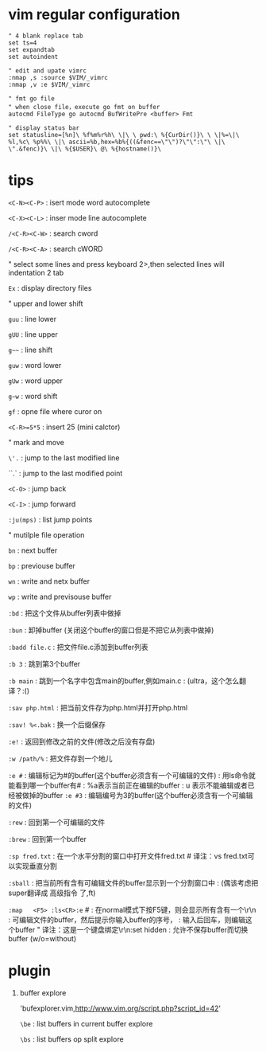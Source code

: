 # vim regular configuration

```vim
" 4 blank replace tab
set ts=4
set expandtab
set autoindent

" edit and upate vimrc
:nmap ,s :source $VIM/_vimrc
:nmap ,v :e $VIM/_vimrc

" fmt go file
" when close file，execute go fmt on buffer
autocmd FileType go autocmd BufWritePre <buffer> Fmt

" display status bar
set statusline=[%n]\ %f%m%r%h\ \|\ \ pwd:\ %{CurDir()}\ \ \|%=\|\ %l,%c\ %p%%\ \|\ ascii=%b,hex=%b%{((&fenc==\"\")?\"\":\"\ \|\ \".&fenc)}\ \|\ %{$USER}\ @\ %{hostname()}\
```


# tips

`<C-N><C-P>`          : isert mode word autocomplete

`<C-X><C-L>`          : inser mode line autocomplete

`/<C-R><C-W>`         : search cword

`/<C-R><C-A>`         : search cWORD

" select some lines and press keyboard 2>,then selected lines will indentation 2 tab

`Ex`                  : display directory files

" upper and lower shift

`guu`                             : line lower

`gUU`                             : line upper

`g~~`                             : line shift

`guw`                             : word lower

`gUw`                             : word upper

`g~w`                             : word shift

`gf`                              : opne file where curor on

`<C-R>=5*5`                       : insert 25 (mini calctor)


" mark and move

`\'.`              : jump to the last modified line

``.`               : jump to the last modified point

`<C-O>`            : jump back

`<C-I>`            : jump forward

`:ju(mps)`         : list jump points

" mutilple file operation

`bn`               : next buffer

`bp`               : previouse buffer

`wn`               : write and netx buffer

`wp`               : write and previsouse buffer

`:bd`              : 把这个文件从buffer列表中做掉

`:bun`             : 卸掉buffer (关闭这个buffer的窗口但是不把它从列表中做掉)

`:badd file.c`     : 把文件file.c添加到buffer列表

`:b 3`             : 跳到第3个buffer

`:b main`          : 跳到一个名字中包含main的buffer,例如main.c               : (ultra，这个怎么翻译？:()

`:sav php.html`    : 把当前文件存为php.html并打开php.html

`:sav! %<.bak`     : 换一个后缀保存

`:e!`              : 返回到修改之前的文件(修改之后没有存盘)

`:w /path/%`       : 把文件存到一个地儿

`:e #`             : 编辑标记为#的buffer(这个buffer必须含有一个可编辑的文件)
                 : 用ls命令就能看到哪一个buffer有#
                 : %a表示当前正在编辑的buffer
                 : u 表示不能编辑或者已经被做掉的buffer
`:e #3`            : 编辑编号为3的buffer(这个buffer必须含有一个可编辑的文件)

`:rew`             : 回到第一个可编辑的文件

`:brew`            : 回到第一个buffer

`:sp fred.txt`     : 在一个水平分割的窗口中打开文件fred.txt # 译注：vs fred.txt可以实现垂直分割

`:sball`           : 把当前所有含有可编辑文件的buffer显示到一个分割窗口中              : (偶该考虑把super翻译成 高级指令 了,ft)

`:map   <F5> :ls<CR>:e` # : 在normal模式下按F5键，则会显示所有含有一个\r\n                 : 可编辑文件的buffer，然后提示你输入buffer的序号，
                 : 输入后回车，则编辑这个buffer
" 译注：这是一个键盘绑定\r\n:set hidden      : 允许不保存buffer而切换buffer (w/o=without)


# plugin

1. buffer explore

    'bufexplorer.vim,http://www.vim.org/script.php?script_id=42'

   `\be`                             : list buffers in current buffer explore

   `\bs`                             : list buffers op split explore
